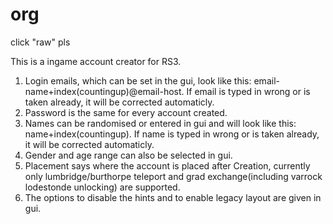 # org

click "raw" pls

This is a ingame account creator for RS3.
1) Login emails, which can be set in the gui, look like this: email-name+index(countingup)@email-host.
   If email is typed in wrong or is taken already, it will be corrected automaticly.
2) Password is the same for every account created.
3) Names can be randomised or entered in gui and will look like this: name+index(countingup).
   If name is typed in wrong or is taken already, it will be corrected automaticly.
4) Gender and age range can also be selected in gui.
5) Placement says where the account is placed after Creation, currently only lumbridge/burthorpe teleport and grad exchange(including
   varrock lodestonde unlocking) are supported.
6) The options to disable the hints and to enable legacy layout are given in gui.
